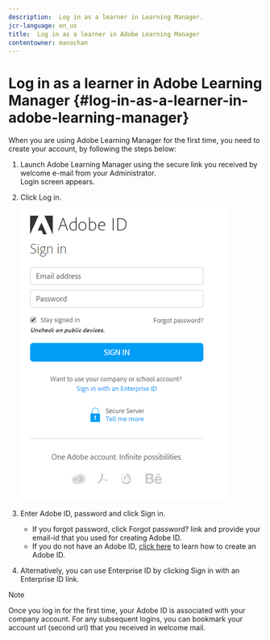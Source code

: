 ```yaml
---
description:  Log in as a learner in Learning Manager.
jcr-language: en_us
title:  Log in as a learner in Adobe Learning Manager
contentowner: manochan
---
```


# Log in as a learner in Adobe Learning Manager {#log-in-as-a-learner-in-adobe-learning-manager}

When you are using Adobe Learning Manager for the first time, you need to create your account, by following the steps below:

1. Launch Adobe Learning Manager using the secure link you received by welcome e-mail from your Administrator.  
   Login screen appears.
1. Click Log in.

   ![](assets/adobeid-signin.png)

1. Enter Adobe ID, password and click Sign in.

   * If you forgot password, click Forgot password? link and provide your email-id that you used for creating Adobe ID.  
   * If you do not have an Adobe ID, [click here](../../../manage-account.md) to learn how to create an Adobe ID.

1. Alternatively, you can use Enterprise ID by clicking Sign in with an Enterprise ID link.

>[!NOTE]
>
>Once you log in for the first time, your Adobe ID is associated with your company account. For any subsequent logins, you can bookmark your account url (second url) that you received in welcome mail.
